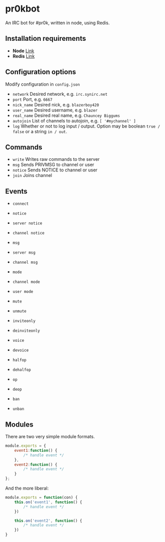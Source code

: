 # pr0kbot

An IRC bot for #pr0k, written in node, using Redis.

## Installation requirements

+ **Node** [Link](http://nodejs.org/download/)
+ **Redis** [Link](http://redis.io/download)

## Configuration options

Modify configuration in `config.json`

+ `network` Desired network, e.g. `irc.synirc.net`
+ `port` Port, e.g. `6667`
+ `nick_name` Desired nick, e.g. `blazerboy420`
+ `user_name` Desired username, e.g. `blazer`
+ `real_name` Desired real name, e.g. `Chauncey Biggums`
+ `autojoin` List of channels to autojoin, e.g. `[ '#mychannel' ]`
+ `log` Whether or not to log input / output. Option may be boolean `true / false` or a string `in / out`.

## Commands

+ `write` Writes raw commands to the server
+ `msg` Sends PRIVMSG to channel or user
+ `notice` Sends NOTICE to channel or user
+ `join` Joins channel

## Events

+ `connect`
+ `notice`
+ `server notice`
+ `channel notice`

+ `msg`
+ `server msg`
+ `channel msg`

+ `mode`
+ `channel mode`
+ `user mode`

+ `mute`
+ `unmute`
+ `inviteonly`
+ `deinviteonly`

+ `voice`
+ `devoice`
+ `halfop`
+ `dehalfop`
+ `op`
+ `deop`
+ `ban`
+ `unban`

## Modules

There are two very simple module formats.

```js
module.exports = {
    event1:function() {
        /* handle event */
    },
    event2:function() {
        /* handle event */
    }
};
```

And the more liberal:

```js
module.exports = function(con) {
    this.on('event1', function() {
        /* handle event */
    })

    this.on('event2', function() {
        /* handle event */
    })
}
```


